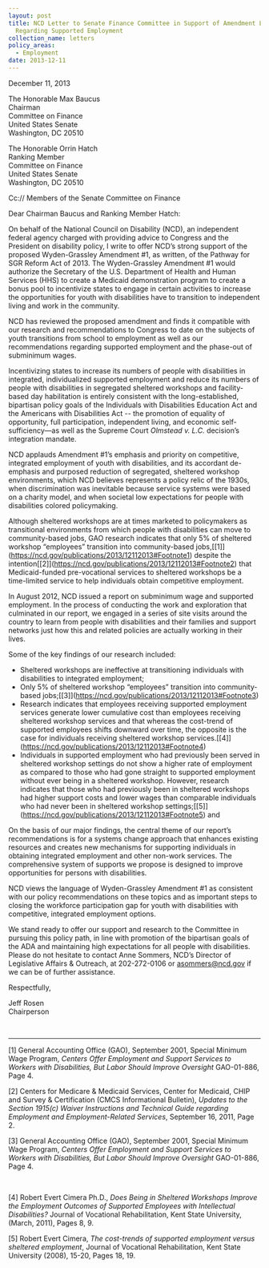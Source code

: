 ```yaml
---
layout: post
title: NCD Letter to Senate Finance Committee in Support of Amendment Language
  Regarding Supported Employment
collection_name: letters
policy_areas:
  - Employment
date: 2013-12-11
---
```

December 11, 2013

The Honorable Max Baucus\
Chairman\
Committee on Finance\
United States Senate\
Washington, DC 20510

The Honorable Orrin Hatch\
Ranking Member\
Committee on Finance\
United States Senate\
Washington, DC 20510

Cc:// Members of the Senate Committee on Finance

Dear Chairman Baucus and Ranking Member Hatch:

On behalf of the National Council on Disability (NCD), an independent federal agency charged with providing advice to Congress and the President on disability policy, I write to offer NCD’s strong support of the proposed Wyden-Grassley Amendment #1, as written, of the Pathway for SGR Reform Act of 2013. The Wyden-Grassley Amendment #1 would authorize the Secretary of the U.S. Department of Health and Human Services (HHS) to create a Medicaid demonstration program to create a bonus pool to incentivize states to engage in certain activities to increase the opportunities for youth with disabilities have to transition to independent living and work in the community.

NCD has reviewed the proposed amendment and finds it compatible with our research and recommendations to Congress to date on the subjects of youth transitions from school to employment as well as our recommendations regarding supported employment and the phase-out of subminimum wages.

Incentivizing states to increase its numbers of people with disabilities in integrated, individualized supported employment and reduce its numbers of people with disabilities in segregated sheltered workshops and facility-based day habilitation is entirely consistent with the long-established, bipartisan policy goals of the Individuals with Disabilities Education Act and the Americans with Disabilities Act -- the promotion of equality of opportunity, full participation, independent living, and economic self-sufficiency—as well as the Supreme Court *Olmstead v. L.C.* decision’s integration mandate.

NCD applauds Amendment #1’s emphasis and priority on competitive, integrated employment of youth with disabilities, and its accordant de-emphasis and purposed reduction of segregated, sheltered workshop environments, which NCD believes represents a policy relic of the 1930s, when discrimination was inevitable because service systems were based on a charity model, and when societal low expectations for people with disabilities colored policymaking.

Although sheltered workshops are at times marketed to policymakers as transitional environments from which people with disabilities can move to community-based jobs, GAO research indicates that only 5% of sheltered workshop “employees” transition into community-based jobs,[\[1]](https://ncd.gov/publications/2013/12112013#Footnote1) despite the intention[\[2]](https://ncd.gov/publications/2013/12112013#Footnote2) that Medicaid-funded pre-vocational services to sheltered workshops be a time-limited service to help individuals obtain competitive employment.

In August 2012, NCD issued a report on subminimum wage and supported employment. In the process of conducting the work and exploration that culminated in our report, we engaged in a series of site visits around the country to learn from people with disabilities and their families and support networks just how this and related policies are actually working in their lives.

Some of the key findings of our research included:

* Sheltered workshops are ineffective at transitioning individuals with disabilities to integrated employment;
* Only 5% of sheltered workshop “employees” transition into community-based jobs;[\[3]](https://ncd.gov/publications/2013/12112013#Footnote3)
* Research indicates that employees receiving supported employment services generate lower cumulative cost than employees receiving sheltered workshop services and that whereas the cost-trend of supported employees shifts downward over time, the opposite is the case for individuals receiving sheltered workshop services.[\[4]](https://ncd.gov/publications/2013/12112013#Footnote4)
* Individuals in supported employment who had previously been served in sheltered workshop settings do not show a higher rate of employment as compared to those who had gone straight to supported employment without ever being in a sheltered workshop. However, research indicates that those who had previously been in sheltered workshops had higher support costs and lower wages than comparable individuals who had never been in sheltered workshop settings;[\[5]](https://ncd.gov/publications/2013/12112013#Footnote5) and

On the basis of our major findings, the central theme of our report’s recommendations is for a systems change approach that enhances existing resources and creates new mechanisms for supporting individuals in obtaining integrated employment and other non-work services. The comprehensive system of supports we propose is designed to improve opportunities for persons with disabilities.

NCD views the language of Wyden-Grassley Amendment #1 as consistent with our policy recommendations on these topics and as important steps to closing the workforce participation gap for youth with disabilities with competitive, integrated employment options.

We stand ready to offer our support and research to the Committee in pursuing this policy path, in line with promotion of the bipartisan goals of the ADA and maintaining high expectations for all people with disabilities. Please do not hesitate to contact Anne Sommers, NCD’s Director of Legislative Affairs & Outreach, at 202-272-0106 or [asommers@ncd.gov](mailto:asommers@ncd.gov) if we can be of further assistance.

Respectfully,

Jeff Rosen\
Chairperson

 



- - -

[](<>)\[1] General Accounting Office (GAO), September 2001, Special Minimum Wage Program, *Centers Offer Employment and Support Services to Workers with Disabilities, But Labor Should Improve Oversight* GAO-01-886, Page 4.

[](<>)\[2] Centers for Medicare & Medicaid Services, Center for Medicaid, CHIP and Survey & Certification (CMCS Informational Bulletin), *Updates to the Section 1915(c) Waiver Instructions and Technical Guide regarding Employment and Employment-Related Services*, September 16, 2011, Page 2.

[](<>)\[3] General Accounting Office (GAO), September 2001, Special Minimum Wage Program, *Centers Offer Employment and Support Services to Workers with Disabilities, But Labor Should Improve Oversight* GAO-01-886, Page 4.

 

[](<>)\[4] Robert Evert Cimera Ph.D., *Does Being in Sheltered Workshops Improve the Employment Outcomes of Supported Employees with Intellectual Disabilities?* Journal of Vocational Rehabilitation, Kent State University, (March, 2011), Pages 8, 9.

[](<>)\[5] Robert Evert Cimera, *The cost-trends of supported employment versus sheltered employment*, Journal of Vocational Rehabilitation, Kent State University (2008), 15-20, Pages 18, 19.